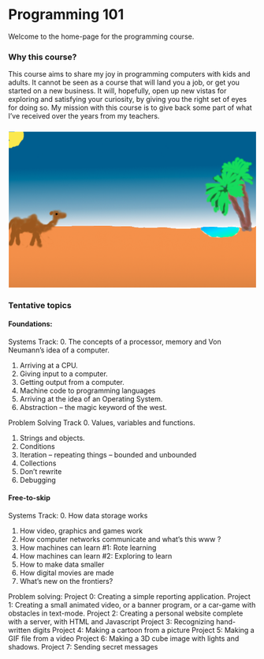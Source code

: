 # Programming 101
Welcome to the home-page for the programming course.

### Why this course?
This course aims to share my joy in programming computers with kids and adults. It cannot be seen as a course that will land you a job, or get you started on a new business. It will, hopefully, open up new vistas for exploring and satisfying your curiosity, by giving you the right set of eyes for doing so. My mission with this course is to give back some part of what I’ve received over the years from my teachers.


### 
![Image of Camel in Desert](https://github.com/mayurhemani/programming/raw/master/class_problems/course_image.png)


### Tentative topics
#### Foundations:
Systems Track:
0. The concepts of a processor, memory and Von Neumann’s idea of a computer.
1. Arriving at a CPU.
2. Giving input to a computer.
3. Getting output from a computer.
4. Machine code to programming languages
5. Arriving at the idea of an Operating System.
6. Abstraction – the magic keyword of the west.

Problem Solving Track
0. Values, variables and functions.
1. Strings and objects.
2. Conditions
3. Iteration – repeating things – bounded and unbounded
4. Collections
5. Don’t rewrite
6. Debugging

#### Free-to-skip
Systems Track:
0. How data storage works
1. How video, graphics and games work
2. How computer networks communicate and what’s this www ?
3. How machines can learn  #1: Rote learning
4. How machines can learn  #2: Exploring to learn
5. How to make data smaller
6. How digital movies are made
7. What’s new on the frontiers?

Problem solving:
Project 0: Creating a simple reporting application.
Project 1: Creating a small animated video, or a banner program, or a car-game with obstacles in text-mode.
Project 2: Creating  a personal website complete with a server, with HTML and Javascript
Project 3: Recognizing hand-written digits
Project 4: Making a cartoon from a picture
Project 5: Making a GIF file from a video
Project 6: Making a 3D cube image with lights and shadows.
Project 7: Sending secret messages

